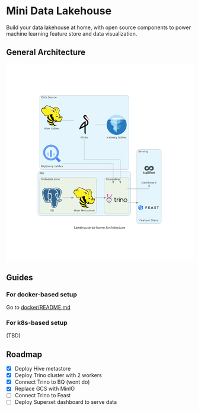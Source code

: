 # Mini Data Lakehouse

Build your data lakehouse at home, with open source components to power machine learning feature store and data visualization.

## General Architecture

![Architecture Diagram](imgs/diagram.png)


## Guides

### For docker-based setup

Go to [docker/README.md](docker/README.md)

### For k8s-based setup
(TBD)

## Roadmap

- [x] Deploy Hive metastore
- [x] Deploy Trino cluster with 2 workers
- [x] Connect Trino to BQ (wont do)
- [x] Replace GCS with MinIO
- [ ] Connect Trino to Feast
- [ ] Deploy Superset dashboard to serve data
